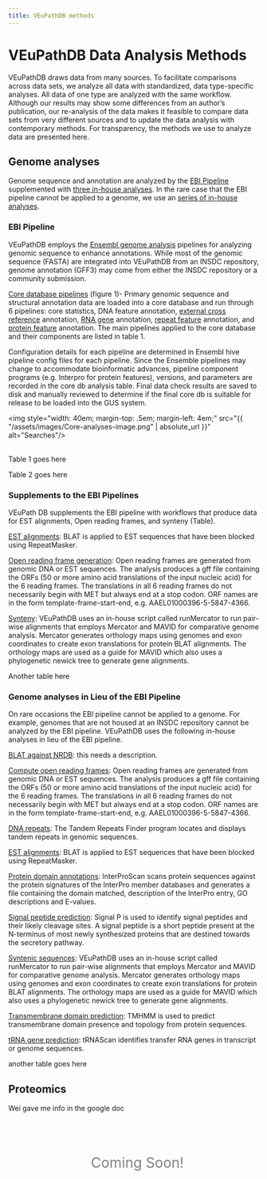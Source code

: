 ```yaml
---
title: VEuPathDB methods
---
```

<style>
div.coming-soon {
  font-size: 200%;
  text-align: center;
  margin: 3em 0;
  color: grey;
}
div.coming-soon i{
  padding-right: 0.5em;
}
</style>


<div class="static-content"> 
<h1>VEuPathDB Data Analysis Methods </h1>

<p>VEuPathDB draws data from many sources.  To facilitate comparisons across data sets, we analyze all data with standardized, data type-specific analyses.  All data of one type are analyzed with the same workflow.  Although our results may show some differences from an author’s publication, our re-analysis of the data makes it feasible to compare data sets from very different sources and to update the data analysis with contemporary methods.  For transparency, the methods we use to analyze data are presented here.  </p>

<h2>Genome analyses</h2>

<p>Genome sequence and annotation are  analyzed by the <a href="EBIpipeline">EBI Pipeline</a> supplemented with <a href="threeInHouse">three in-house analyses</a>.  In the rare case that the EBI pipeline cannot be applied to a genome, we use an <a href="serieInHouse">series of in-house analyses</a>. </p>

<div class="anchor"><a name=EBIpipeline></a></div>
<h3>EBI Pipeline</h3>

   <p>VEuPathDB employs the <a href="http://ensemblgenomes.org/info/data">Ensembl genome analysis</a> pipelines for analyzing genomic sequence to enhance annotations. While most of the genomic sequence (FASTA) are integrated into VEuPathDB from an INSDC repository, genome annotation (GFF3) may come from either the INSDC repository or a community submission. </p>

   <p><u>Core database pipelines</u> (figure 1)- Primary genomic sequence and structural annotation data are loaded into a core database and run through 6 pipelines: core statistics, DNA feature annotation, <a href="http://ensemblgenomes.org/info/data/cross_references">external cross reference</a> annotation, <a href="http://ensemblgenomes.org/info/data/ncrna">RNA gene</a> annotation, <a href="http://ensemblgenomes.org/info/data/repeat_features">repeat feature</a> annotation, and <a href="http://ensemblgenomes.org/info/data/protein_features">protein feature</a> annotation.  The main pipelines applied to the core database and their components are listed in table 1. </p>

   <p>Configuration details for each pipeline are determined in Ensembl hive pipeline config files for each pipeline. Since the Ensemble pipelines may change to accommodate bioinformatic advances, pipeline component programs (e.g. Interpro for protein features), versions, and parameters are recorded in the core db analysis table. Final data check results are saved to disk and manually reviewed to determine if the final core db is suitable for release to be loaded into the GUS system.</p>

   <img style="width: 40em; margin-top: .5em; margin-left: 4em;" src="{{ "/assets/images/Core-analyses-image.png" | absolute_url }}" alt="Searches"/></br></br>

   <p>Table 1 goes here</p>

   <p>Table 2 goes here</p>

<div class="anchor"><a name=threeInHouse></a></div>
<h3>Supplements to the EBI Pipelines</h3>

   <p>VEuPath DB supplements the EBI pipeline with workflows that produce data for EST alignments, Open reading frames, and synteny (Table).</p>

   <p><u>EST alignments</u>: BLAT is applied to EST sequences that have been blocked using RepeatMasker. </p>

   <p><u>Open reading frame generation</u>: Open reading frames are generated from genomic DNA or EST sequences.  The analysis produces a gff file containing the ORFs (50 or more amino acid translations of the input nucleic acid) for the 6 reading frames. The translations in all 6 reading frames do not necessarily begin with MET but always end at a stop codon. ORF names are in the form template-frame-start-end, e.g. AAEL01000396-5-5847-4366.</p>

   <p><u>Synteny</u>: VEuPathDB uses an in-house script called runMercator to run pair-wise alignments that employs Mercator and MAVID for comparative genome analysis. Mercator generates orthology maps using genomes and exon coordinates to create exon translations for protein BLAT alignments. The orthology maps are used as a guide for MAVID which also uses a phylogenetic newick tree to generate gene alignments.</p>

   <p>Another table here</p>


<div class="anchor"><a name="serieInHouse"></a></div>
<h3>Genome analyses in Lieu of the EBI Pipeline</h3>

   <p>On rare occasions the EBI pipeline cannot be applied to a genome.  For example, genomes that are not housed at an INSDC repository cannot be analyzed by the EBI pipeline.  VEuPathDB uses the following in-house analyses in lieu of the EBI pipeline. </p>

   <p><u>BLAT against NRDB</u>: this needs a description.</p>

   <p><u>Compute open reading frames</u>: Open reading frames are generated from genomic DNA or EST sequences.  The analysis produces a gff file containing the ORFs (50 or more amino acid translations of the input nucleic acid) for the 6 reading frames. The translations in all 6 reading frames do not necessarily begin with MET but always end at a stop codon. ORF names are in the form template-frame-start-end, e.g. AAEL01000396-5-5847-4366. </p>

   <p><u>DNA repeats</u>: The Tandem Repeats Finder program locates and displays tandem repeats in genomic sequences.</p>

   <p><u>EST alignments</u>: BLAT is applied to EST sequences that have been blocked using RepeatMasker. </p>

   <p><u>Protein domain annotations</u>: InterProScan scans protein sequences against the protein signatures of the InterPro member databases and generates a file containing the domain matched, description of the InterPro entry, GO descriptions and E-values.</p>

   <p><u>Signal peptide prediction</u>: Signal P is used to identify signal peptides and their likely cleavage sites.  A signal peptide is a short peptide present at the N-terminus of most newly synthesized proteins that are destined towards the secretory pathway.</p>

   <p><u>Syntenic sequences</u>: VEuPathDB uses an in-house script called runMercator to run pair-wise alignments that employs Mercator and MAVID for comparative genome analysis. Mercator generates orthology maps using genomes and exon coordinates to create exon translations for protein BLAT alignments. The orthology maps are used as a guide for MAVID which also uses a phylogenetic newick tree to generate gene alignments.</p>

   <p><u>Transmembrane domain prediction</u>: TMHMM is used to predict transmembrane domain presence and topology from protein sequences. </p>

   <p><u>tRNA gene prediction</u>: tRNAScan identifies transfer RNA genes in transcript or genome sequences.  </p>

   <p> another table goes here</p>


<h2>Proteomics</h2>

<p>Wei gave me info in the google doc</p>






  <div class="coming-soon">
    <i class="fa fa-gears"></i>Coming Soon!
  </div>
</div>

